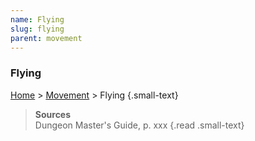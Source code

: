 ```yaml
---
name: Flying
slug: flying
parent: movement
---
```

### Flying
[Home](dm-operations-center) > [Movement](movement) > Flying {.small-text}



> **Sources** <br/>
> Dungeon Master's Guide, p. xxx
{.read .small-text}